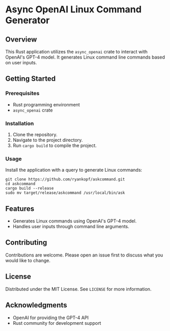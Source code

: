 # Async OpenAI Linux Command Generator

## Overview
This Rust application utilizes the `async_openai` crate to interact with OpenAI's GPT-4 model. It generates Linux command line commands based on user inputs.

## Getting Started

### Prerequisites
- Rust programming environment
- `async_openai` crate

### Installation
1. Clone the repository.
2. Navigate to the project directory.
3. Run `cargo build` to compile the project.

### Usage
Install the application with a query to generate Linux commands:

```
git clone https://github.com/ryankopf/askcommand.git
cd askcommand
cargo build --release
sudo mv target/release/askcommand /usr/local/bin/ask
```

## Features
- Generates Linux commands using OpenAI's GPT-4 model.
- Handles user inputs through command line arguments.

## Contributing
Contributions are welcome. Please open an issue first to discuss what you would like to change.

## License
Distributed under the MIT License. See `LICENSE` for more information.

## Acknowledgments
- OpenAI for providing the GPT-4 API
- Rust community for development support
